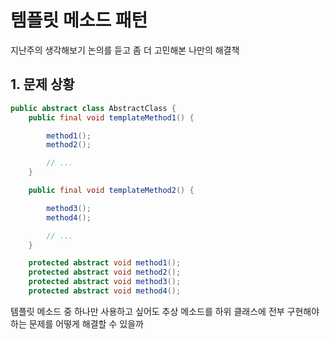 # 템플릿 메소드 패턴

지난주의 생각해보기 논의를 듣고 좀 더 고민해본 나만의 해결책

## 1. 문제 상황
```java
public abstract class AbstractClass {
    public final void templateMethod1() {

        method1();
        method2();

        // ...
    }

    public final void templateMethod2() {

        method3();
        method4();

        // ...
    }

    protected abstract void method1();
    protected abstract void method2();
    protected abstract void method3();
    protected abstract void method4();
```

템플릿 메소드 중 하나만 사용하고 싶어도 추상 메소드를 하위 클래스에 전부 구현해야 하는 문제를 어떻게 해결할 수 있을까
